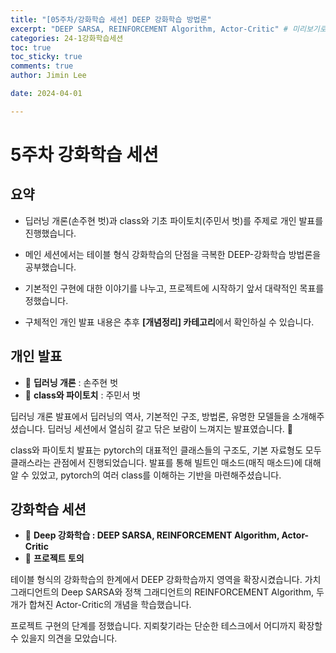 ```yaml
---
title: "[05주차/강화학습 세션] DEEP 강화학습 방법론"
excerpt: "DEEP SARSA, REINFORCEMENT Algorithm, Actor-Critic" # 미리보기로 보이는 부분
categories: 24-1강화학습세션
toc: true
toc_sticky: true
comments: true
author: Jimin Lee

date: 2024-04-01

---
```


# 5주차 강화학습 세션

## 요약
- 딥러닝 개론(손주현 벗)과 class와 기초 파이토치(주민서 벗)를 주제로 개인 발표를 진행했습니다. 
- 메인 세션에서는 테이블 형식 강화학습의 단점을 극복한 DEEP-강화학습 방법론을 공부했습니다. 
- 기본적인 구현에 대한 이야기를 나누고, 프로젝트에 시작하기 앞서 대략적인 목표를 정했습니다. 

- 구체적인 개인 발표 내용은 추후 **[개념정리] 카테고리**에서 확인하실 수 있습니다.  

## 개인 발표

- 📗 **딥러닝 개론** : 손주현 벗
- 📗 **class와 파이토치** : 주민서 벗

딥러닝 개론 발표에서 딥러닝의 역사, 기본적인 구조, 방법론, 유명한 모델들을 소개해주셨습니다. 딥러닝 세션에서 열심히 갈고 닦은 보람이 느껴지는 발표였습니다. 🥰 

class와 파이토치 발표는 pytorch의 대표적인 클래스들의 구조도, 기본 자료형도 모두 클래스라는 관점에서 진행되었습니다. 발표를 통해 빌트인 매소드(매직 매소드)에 대해 알 수 있었고, pytorch의 여러 class를 이해하는 기반을 마련해주셨습니다. 

## 강화학습 세션

- 📗 **Deep 강화학습 : DEEP SARSA, REINFORCEMENT Algorithm, Actor-Critic**
- 🥅 **프로젝트 토의**

테이블 형식의 강화학습의 한계에서 DEEP 강화학습까지 영역을 확장시켰습니다. 가치 그래디언트의 Deep SARSA와 정책 그래디언트의 REINFORCEMENT Algorithm, 두 개가 합쳐진 Actor-Critic의 개념을 학습했습니다. 

프로젝트 구현의 단계를 정했습니다. 지뢰찾기라는 단순한 테스크에서 어디까지 확장할 수 있을지 의견을 모았습니다. 

